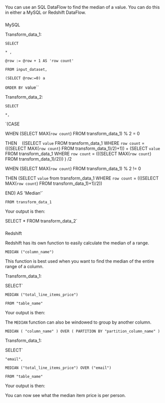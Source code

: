 

You can use an SQL DataFlow to find the median of a value. You can do this in either a MySQL or Redshift DataFlow.

###
 MySQL


 Transform\_data\_1:


`SELECT`


`* ,`


`@row := @row + 1 AS 'row count'`


`FROM input_dataset,`


`(SELECT @row:=0) a`


`ORDER BY `value``


 Transform\_data\_2:


`SELECT`


`*,`


`(CASE


 WHEN (SELECT MAX(`row count`) FROM transform_data_1) % 2 = 0


 THEN    ((SELECT `value` FROM transform_data_1 WHERE `row count` = (((SELECT MAX(`row count`) FROM transform_data_1)/2)+1)) + (SELECT `value` FROM transform_data_1 WHERE `row count` = (((SELECT MAX(`row count`) FROM transform_data_1)/2))) ) /2


 WHEN (SELECT MAX(`row count`) FROM transform_data_1) % 2 != 0


 THEN (SELECT `value` from transform_data_1 WHERE `row count` = (((SELECT MAX(`row count`) FROM transform_data_1)+1)/2))


 END) AS 'Median'`


`FROM transform_data_1`


 Your output is then:

SELECT * FROM transform_data_2`

###
 Redshift

Redshift has its own function to easily calculate the median of a range.


`MEDIAN ("column_name")`


 This function is best used when you want to find the median of the entire range of a column.

Transform\_data\_1:

SELECT`


`MEDIAN ("total_line_items_price")`


`FROM "table_name"`

Your output is then:


 The
 `MEDIAN`
 function can also be windowed to group by another column.


`MEDIAN ( "column_name" ) OVER ( PARTITION BY "partition_column_name" )`

Transform\_data\_1:

SELECT`


`"email",`


`MEDIAN ("total_line_items_price") OVER ("email")`


`FROM "table_name"`


 Your output is then:


 You can now see what the median item price is per person.

